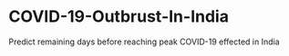 # COVID-19-Outbrust-In-India
Predict remaining days before reaching peak COVID-19 effected in India
